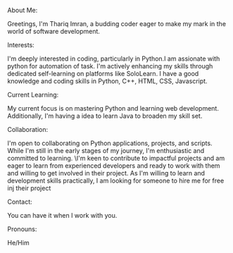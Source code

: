 About Me:

Greetings, I'm Thariq Imran, a budding coder eager to make my mark in the world of software development.

Interests:

I'm deeply interested in coding, particularly in Python.I am assionate with python for automation of task. I'm actively enhancing my skills through dedicated self-learning on platforms like SoloLearn.
I have a good knowledge and coding skills in Python, C++, HTML, CSS, Javascript.

Current Learning:

My current focus is on mastering Python and learning web development. Additionally, I'm having a idea to learn Java to broaden my skill set.

Collaboration:

I'm open to collaborating on Python applications, projects, and scripts. While I'm still in the early stages of my journey, I'm enthusiastic and committed to learning.
\I'm keen to contribute to impactful projects and am eager to learn from experienced developers and ready to work with them and willing to get involved in their project.
As I'm willing to learn and development skills practically, I am looking for someone to hire me for free inj their project

Contact:

You can have it when I work with you.

Pronouns:

He/Him


<!---
Thariq-Imran/Thariq-Imran is a ✨ special ✨ repository because its `README.md` (this file) appears on your GitHub profile.
You can click the Preview link to take a look at your changes.
--->
